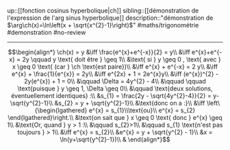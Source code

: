 up::[[fonction cosinus hyperbolique|ch]]
sibling::[[démonstration de l'expression de l'arg sinus hyperbolique]]
description::"démonstration de $\arg\ch(x)=\ln\left(x + \sqrt{x^{2}-1}\right)$"
#maths/trigonométrie #demonstration  #no-review 

---

$$\begin{align*}
\ch(x) = y &\iff \frac{e^{x}+e^{-x}}{2} = y\\
&\iff e^{x}+e^{-x} = 2y \qquad y \text{ doit être } \geq 1\\
&\text{ si } y \geq 0 , \text{ avec } x \geq 0 \text{ (car } \ch \text{est paire})\\
&\iff e^{x} + e^{-x} = 2 y\\
&\iff e^{x} + \frac{1}{e^{x}} = 2y\\
&\iff e^{2x} + 1 = 2e^{x}y\\
&\iff (e^{x})^{2} - 2y(e^{x}) + 1 = 0\\
&\qquad \Delta = 4y^{2} - 4\\
&\qquad \qquad \text{puisque } y \geq 1, \Delta \geq 0\\
&\qquad \text{deux solutions, éventuellement identiques} :\\
&s_{1} = \frac{2y - \sqrt{4y^{2}-4}}{2} = y-\sqrt{y^{2}-1}\\
&s_{2} = y + \sqrt{y^{2}-1}\\
&\text{donc on a :}\\
&\iff \left\{\begin{lgathered} e^{x} = s_{1}\\\text{ou}\\ e^{x} = s_{2} \end{lgathered}\right.\\
&\text{on sait que } x \geq 0 \text{ donc } e^{x} \geq 1\\
&\text{Or, quand } y > 1 :\\
&\qquad s_{2}>1\\
&\qquad s_{1} \text{n'est pas toujours } > 1\\
&\iff e^{x} = s_{2}\\
&e^{x} = y + \sqrt{y^{2} - 1}\\
&x = \ln(y+\sqrt{y^{2}-1})\\
& 
\end{align*}$$


